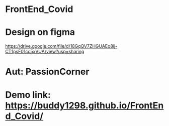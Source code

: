 # FrontEnd_Covid
# Design on figma
https://drive.google.com/file/d/18GqQV7ZHGUAEo8ij-CT1psF01cc5xVUA/view?usp=sharing
# Aut: PassionCorner
# Demo link: https://buddy1298.github.io/FrontEnd_Covid/

